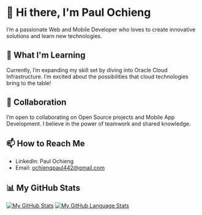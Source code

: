 # 👋 Hi there, I'm Paul Ochieng

I’m a passionate Web and Mobile Developer who loves to create innovative solutions and learn new technologies.

## 🌱 What I'm Learning

Currently, I’m expanding my skill set by diving into Oracle Cloud Infrastructure. I’m excited about the possibilities that cloud technologies bring to the table!

## 👯 Collaboration

I’m open to collaborating on Open Source projects and Mobile App Development. I believe in the power of teamwork and shared knowledge.

## 📫 How to Reach Me

- LinkedIn: Paul Ochieng
- Email: ochiengpaul442@gmail.com

## 📊 My GitHub Stats
[![My GitHub Stats](https://github-readme-stats.vercel.app/api/?username=OchiengPaul442&count_private=true&theme=tokyonight&showicons=true)]()
[![My GitHub Language Stats](https://github-readme-stats.vercel.app/api/top-langs/?username=OchiengPaul442&langs_count=5&theme=tokyonight)]()
